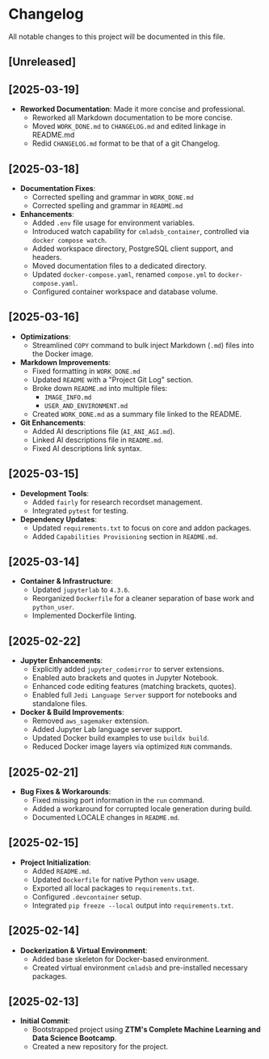 # Changelog

All notable changes to this project will be documented in this file.

## [Unreleased]

## [2025-03-19]

* **Reworked Documentation**: Made it more concise and professional.
  * Reworked all Markdown documentation to be more concise.
  * Moved `WORK_DONE.md` to `CHANGELOG.md` and edited linkage in README.md
  * Redid `CHANGELOG.md` format to be that of a git Changelog.

## [2025-03-18]

* **Documentation Fixes**:
  * Corrected spelling and grammar in `WORK_DONE.md`
  * Corrected spelling and grammar in `README.md`
* **Enhancements**:
  * Added `.env` file usage for environment variables.
  * Introduced watch capability for `cmladsb_container`, controlled via `docker compose watch`.
  * Added workspace directory, PostgreSQL client support, and headers.
  * Moved documentation files to a dedicated directory.
  * Updated `docker-compose.yaml`, renamed `compose.yml` to `docker-compose.yaml`.
  * Configured container workspace and database volume.

## [2025-03-16]

* **Optimizations**:
  * Streamlined `COPY` command to bulk inject Markdown (`.md`) files into the Docker image.
* **Markdown Improvements**:
  * Fixed formatting in `WORK_DONE.md`
  * Updated `README` with a "Project Git Log" section.
  * Broke down `README.md` into multiple files:
    * `IMAGE_INFO.md`
    * `USER_AND_ENVIRONMENT.md`
  * Created `WORK_DONE.md` as a summary file linked to the README.
* **Git Enhancements**:
  * Added AI descriptions file (`AI_ANI_AGI.md`).
  * Linked AI descriptions file in `README.md`.
  * Fixed AI descriptions link syntax.

## [2025-03-15]

* **Development Tools**:
  * Added `fairly` for research recordset management.
  * Integrated `pytest` for testing.
* **Dependency Updates**:
  * Updated `requirements.txt` to focus on core and addon packages.
  * Added `Capabilities Provisioning` section in `README.md`.

## [2025-03-14]

* **Container & Infrastructure**:
  * Updated `jupyterlab` to `4.3.6`.
  * Reorganized `Dockerfile` for a cleaner separation of base work and `python_user`.
  * Implemented Dockerfile linting.

## [2025-02-22]

* **Jupyter Enhancements**:
  * Explicitly added `jupyter_codemirror` to server extensions.
  * Enabled auto brackets and quotes in Jupyter Notebook.
  * Enhanced code editing features (matching brackets, quotes).
  * Enabled full `Jedi Language Server` support for notebooks and standalone files.
* **Docker & Build Improvements**:
  * Removed `aws_sagemaker` extension.
  * Added Jupyter Lab language server support.
  * Updated Docker build examples to use `buildx build`.
  * Reduced Docker image layers via optimized `RUN` commands.

## [2025-02-21]

* **Bug Fixes & Workarounds**:
  * Fixed missing port information in the `run` command.
  * Added a workaround for corrupted locale generation during build.
  * Documented LOCALE changes in `README.md`.

## [2025-02-15]

* **Project Initialization**:
  * Added `README.md`.
  * Updated `Dockerfile` for native Python `venv` usage.
  * Exported all local packages to `requirements.txt`.
  * Configured `.devcontainer` setup.
  * Integrated `pip freeze --local` output into `requirements.txt`.

## [2025-02-14]

* **Dockerization & Virtual Environment**:
  * Added base skeleton for Docker-based environment.
  * Created virtual environment `cmladsb` and pre-installed necessary packages.

## [2025-02-13]

* **Initial Commit**:
  * Bootstrapped project using **ZTM's Complete Machine Learning and Data Science Bootcamp**.
  * Created a new repository for the project.

